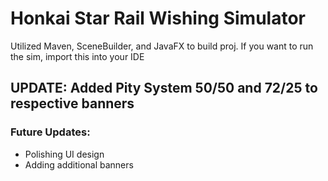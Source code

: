 # Honkai Star Rail Wishing Simulator
Utilized Maven, SceneBuilder, and JavaFX to build proj.
If you want to run the sim, import this into your IDE 

## UPDATE: Added Pity System 50/50 and 72/25 to respective banners

### Future Updates:
- Polishing UI design
- Adding additional banners

